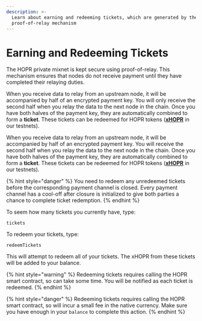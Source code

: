 ```yaml
---
description: >-
  Learn about earning and redeeming tickets, which are generated by the HOPR
  proof-of-relay mechanism
---
```


# Earning and Redeeming Tickets

The HOPR private mixnet is kept secure using proof-of-relay. This mechanism ensures that nodes do not receive payment until they have completed their relaying duties.

When you receive data to relay from an upstream node, it will be accompanied by half of an encrypted payment key. You will only receive the second half when you relay the data to the next node in the chain. Once you have both halves of the payment key, they are automatically combined to form a **ticket**. These tickets can be redeemed for HOPR tokens \([**xHOPR**](../core-concepts/xhopr-tokens.md) in our testnets\).

When you receive data to relay from an upstream node, it will be accompanied by half of an encrypted payment key. You will receive the second half when you relay the data to the next node in the chain. Once you have both halves of the payment key, they are automatically combined to form a **ticket**. These tickets can be redeemed for HOPR tokens \([**xHOPR**](../core-concepts/xhopr-tokens.md) in our testnets\).

{% hint style="danger" %}
You need to redeem any unredeemed tickets before the corresponding payment channel is closed. Every payment channel has a cool-off after closure is initialized to give both parties a chance to complete ticket redemption.
{% endhint %}

To seem how many tickets you currently have, type:

```text
tickets
```

To redeem your tickets, type:

```text
redeemTickets
```

This will attempt to redeem all of your tickets. The xHOPR from these tickets will be added to your balance.

{% hint style="warning" %}
Redeeming tickets requires calling the HOPR smart contract, so can take some time. You will be notified as each ticket is redeemed.
{% endhint %}

{% hint style="danger" %}
Redeeming tickets requires calling the HOPR smart contract, so will incur a small fee in the native currency. Make sure you have enough in your `balance` to complete this action.
{% endhint %}

